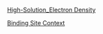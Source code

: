 [High-Solution_Electron Density](https://github.com/Chris33Hou/Geometric-Deep-Learning/blob/main/Project/High-Solution_Electron_Density/README.md)

[Binding Site Context](https://github.com/Chris33Hou/Geometric-Deep-Learning/tree/main/Project/Binding%20Site%20Context)
